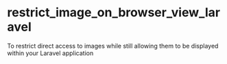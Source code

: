 # restrict_image_on_browser_view_laravel
To restrict direct access to images while still allowing them to be displayed within your Laravel application
